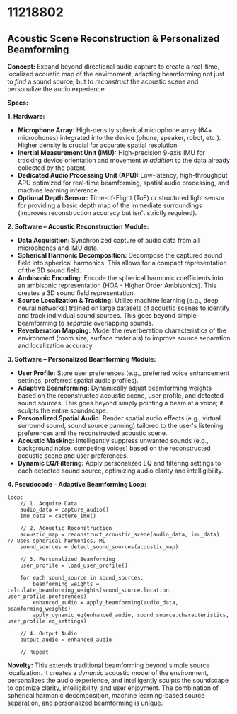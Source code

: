 # 11218802

## Acoustic Scene Reconstruction & Personalized Beamforming

**Concept:** Expand beyond directional audio capture to create a real-time, localized acoustic map of the environment, adapting beamforming not just to *find* a sound source, but to *reconstruct* the acoustic scene and personalize the audio experience.

**Specs:**

**1. Hardware:**

*   **Microphone Array:** High-density spherical microphone array (64+ microphones) integrated into the device (phone, speaker, robot, etc.).  Higher density is crucial for accurate spatial resolution.
*   **Inertial Measurement Unit (IMU):**  High-precision 9-axis IMU for tracking device orientation and movement *in addition* to the data already collected by the patent.
*   **Dedicated Audio Processing Unit (APU):** Low-latency, high-throughput APU optimized for real-time beamforming, spatial audio processing, and machine learning inference.
*   **Optional Depth Sensor:** Time-of-Flight (ToF) or structured light sensor for providing a basic depth map of the immediate surroundings (improves reconstruction accuracy but isn't strictly required).

**2. Software – Acoustic Reconstruction Module:**

*   **Data Acquisition:** Synchronized capture of audio data from all microphones and IMU data.
*   **Spherical Harmonic Decomposition:**  Decompose the captured sound field into spherical harmonics. This allows for a compact representation of the 3D sound field.
*   **Ambisonic Encoding:** Encode the spherical harmonic coefficients into an ambisonic representation (HOA - Higher Order Ambisonics). This creates a 3D sound field representation.
*   **Source Localization & Tracking:** Utilize machine learning (e.g., deep neural networks) trained on large datasets of acoustic scenes to identify and track individual sound sources.  This goes beyond simple beamforming to *separate* overlapping sounds.
*   **Reverberation Mapping:** Model the reverberation characteristics of the environment (room size, surface materials) to improve source separation and localization accuracy.

**3. Software – Personalized Beamforming Module:**

*   **User Profile:** Store user preferences (e.g., preferred voice enhancement settings, preferred spatial audio profiles).
*   **Adaptive Beamforming:**  Dynamically adjust beamforming weights based on the reconstructed acoustic scene, user profile, and detected sound sources. This goes beyond simply pointing a beam at a voice; it sculpts the entire soundscape.
*   **Personalized Spatial Audio:** Render spatial audio effects (e.g., virtual surround sound, sound source panning) tailored to the user's listening preferences and the reconstructed acoustic scene.
*   **Acoustic Masking:**  Intelligently suppress unwanted sounds (e.g., background noise, competing voices) based on the reconstructed acoustic scene and user preferences.
*   **Dynamic EQ/Filtering:** Apply personalized EQ and filtering settings to each detected sound source, optimizing audio clarity and intelligibility.

**4. Pseudocode - Adaptive Beamforming Loop:**

```
loop:
    // 1. Acquire Data
    audio_data = capture_audio()
    imu_data = capture_imu()

    // 2. Acoustic Reconstruction
    acoustic_map = reconstruct_acoustic_scene(audio_data, imu_data)  // Uses spherical harmonics, ML
    sound_sources = detect_sound_sources(acoustic_map)

    // 3. Personalized Beamforming
    user_profile = load_user_profile()

    for each sound_source in sound_sources:
        beamforming_weights = calculate_beamforming_weights(sound_source.location, user_profile.preferences)
        enhanced_audio = apply_beamforming(audio_data, beamforming_weights)
        apply_dynamic_eq(enhanced_audio, sound_source.characteristics, user_profile.eq_settings)

    // 4. Output Audio
    output_audio = enhanced_audio

    // Repeat
```

**Novelty:** This extends traditional beamforming beyond simple source localization. It creates a *dynamic* acoustic model of the environment, personalizes the audio experience, and intelligently sculpts the soundscape to optimize clarity, intelligibility, and user enjoyment.  The combination of spherical harmonic decomposition, machine learning-based source separation, and personalized beamforming is unique.
